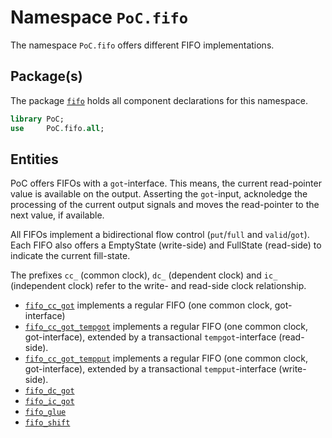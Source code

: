 # Namespace `PoC.fifo`

The namespace `PoC.fifo` offers different FIFO implementations.


## Package(s)

The package [`fifo`][fifo.pkg] holds all component declarations for this namespace.

```VHDL
library PoC;
use     PoC.fifo.all;
```


## Entities

PoC offers FIFOs with a `got`-interface. This means, the current read-pointer value
is available on the output. Asserting the `got`-input, acknoledge the processing of
the current output signals and moves the read-pointer to the next value, if available.  

All FIFOs implement a bidirectional flow control (`put`/`full` and `valid`/`got`).
Each FIFO also offers a EmptyState (write-side) and FullState (read-side) to indicate
the current fill-state.

The prefixes `cc_` (common clock), `dc_` (dependent clock) and `ic_` (independent
clock) refer to the write- and read-side clock relationship.

 -  [`fifo_cc_got`][fifo_cc_got] implements a regular FIFO (one common clock,
    got-interface)
 -  [`fifo_cc_got_tempgot`][fifo_cc_got] implements a regular FIFO (one common
    clock, got-interface), extended by a transactional `tempgot`-interface
    (read-side). 
 -  [`fifo_cc_got_tempput`][fifo_cc_got] implements a regular FIFO (one common
    clock, got-interface), extended by a transactional `tempput`-interface
    (write-side). 
 -  [`fifo_dc_got`][fifo_cc_got]
 -  [`fifo_ic_got`][fifo_cc_got]
 -  [`fifo_glue`][fifo_cc_got]
 -  [`fifo_shift`][fifo_cc_got]



 [fifo.pkg]:			fifo.pkg.vhdl
 [fifo_cc_got]:			fifo_cc_got.vhdl
 [fifo_cc_got_tempgot]:	fifo_cc_got_tempgot.vhdl
 [fifo_cc_got_tempput]:	fifo_cc_got_tempput.vhdl
 [fifo_dc_got]:			fifo_dc_got.vhdl
 [fifo_ic_got]:			fifo_id_got.vhdl
 [fifo_glue]:			fifo_glue.vhdl
 [fifo_shift]:			fifo_shift.vhdl
